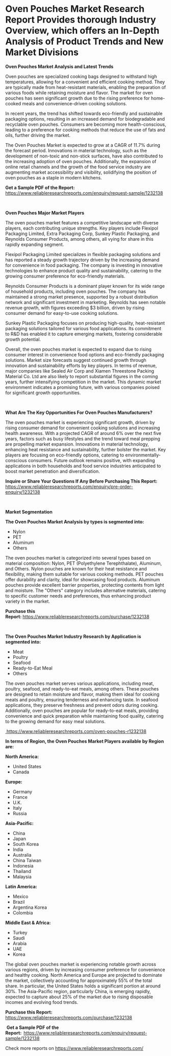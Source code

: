 <p><h1>Oven Pouches Market Research Report Provides thorough Industry Overview, which offers an In-Depth Analysis of Product Trends and New Market Divisions</h1></p><p><strong>Oven Pouches Market Analysis and Latest Trends</strong></p>
<p><p>Oven pouches are specialized cooking bags designed to withstand high temperatures, allowing for a convenient and efficient cooking method. They are typically made from heat-resistant materials, enabling the preparation of various foods while retaining moisture and flavor. The market for oven pouches has seen significant growth due to the rising preference for home-cooked meals and convenience-driven cooking solutions. </p><p>In recent years, the trend has shifted towards eco-friendly and sustainable packaging options, resulting in an increased demand for biodegradable and recyclable oven pouches. Consumers are becoming more health-conscious, leading to a preference for cooking methods that reduce the use of fats and oils, further driving the market.</p><p>The Oven Pouches Market is expected to grow at a CAGR of 11.7% during the forecast period. Innovations in material technology, such as the development of non-toxic and non-stick surfaces, have also contributed to the increasing adoption of oven pouches. Additionally, the expansion of online retail channels and the growth of the food service industry are augmenting market accessibility and visibility, solidifying the position of oven pouches as a staple in modern kitchens.</p></p>
<p><strong>Get a Sample PDF of the Report:&nbsp;</strong> <a href="https://www.reliableresearchreports.com/enquiry/request-sample/1232138?utm_campaign=2809&utm_medium=2&utm_source=Github&utm_content=ia&utm_term=03042025&utm_id=oven-pouches">https://www.reliableresearchreports.com/enquiry/request-sample/1232138</a></p>
<p>&nbsp;</p>
<p><strong>Oven Pouches Major Market Players</strong></p>
<p><p>The oven pouches market features a competitive landscape with diverse players, each contributing unique strengths. Key players include Flexipol Packaging Limited, Extra Packaging Corp, Sunkey Plastic Packaging, and Reynolds Consumer Products, among others, all vying for share in this rapidly expanding segment.</p><p>Flexipol Packaging Limited specializes in flexible packaging solutions and has reported a steady growth trajectory driven by the increasing demand for convenience in food packaging. The company is investing in innovative technologies to enhance product quality and sustainability, catering to the growing consumer preference for eco-friendly materials.</p><p>Reynolds Consumer Products is a dominant player known for its wide range of household products, including oven pouches. The company has maintained a strong market presence, supported by a robust distribution network and significant investment in marketing. Reynolds has seen notable revenue growth, with figures exceeding $3 billion, driven by rising consumer demand for easy-to-use cooking solutions.</p><p>Sunkey Plastic Packaging focuses on producing high-quality, heat-resistant packaging solutions tailored for various food applications. Its commitment to R&D has enabled it to capture emerging markets, fostering considerable growth potential.</p><p>Overall, the oven pouches market is expected to expand due to rising consumer interest in convenience food options and eco-friendly packaging solutions. Market size forecasts suggest continued growth through innovation and sustainability efforts by key players. In terms of revenue, major companies like Sealed Air Corp and Xiamen Threestone Packing Material Co. Ltd are also likely to report substantial figures in the coming years, further intensifying competition in the market. This dynamic market environment indicates a promising future, with various companies poised for significant growth opportunities.</p></p>
<p>&nbsp;</p>
<p><strong>What Are The Key Opportunities For Oven Pouches Manufacturers?</strong></p>
<p><p>The oven pouches market is experiencing significant growth, driven by rising consumer demand for convenient cooking solutions and increasing health awareness. With a projected CAGR of around 6% over the next five years, factors such as busy lifestyles and the trend toward meal prepping are propelling market expansion. Innovations in material technology, enhancing heat resistance and sustainability, further bolster the market. Key players are focusing on eco-friendly options, catering to environmentally-conscious consumers. Future outlook remains positive, with expanding applications in both households and food service industries anticipated to boost market penetration and diversification.</p></p>
<p><strong>Inquire or Share Your Questions If Any Before Purchasing This Report:</strong> <a href="https://www.reliableresearchreports.com/enquiry/pre-order-enquiry/1232138?utm_campaign=2809&utm_medium=2&utm_source=Github&utm_content=ia&utm_term=03042025&utm_id=oven-pouches">https://www.reliableresearchreports.com/enquiry/pre-order-enquiry/1232138</a></p>
<p>&nbsp;</p>
<p><strong>Market Segmentation</strong></p>
<p><strong>The Oven Pouches Market Analysis by types is segmented into:</strong></p>
<p><ul><li>Nylon</li><li>PET</li><li>Aluminum</li><li>Others</li></ul></p>
<p><p>The oven pouches market is categorized into several types based on material composition: Nylon, PET (Polyethylene Terephthalate), Aluminum, and Others. Nylon pouches are known for their heat resistance and flexibility, making them suitable for various cooking methods. PET pouches offer durability and clarity, ideal for showcasing food products. Aluminum pouches provide excellent barrier properties, protecting contents from light and moisture. The "Others" category includes alternative materials, catering to specific customer needs and preferences, thus enhancing product variety in the market.</p></p>
<p><strong>Purchase this Report:&nbsp;</strong><a href="https://www.reliableresearchreports.com/purchase/1232138?utm_campaign=2809&utm_medium=2&utm_source=Github&utm_content=ia&utm_term=03042025&utm_id=oven-pouches">https://www.reliableresearchreports.com/purchase/1232138</a></p>
<p>&nbsp;</p>
<p><strong>The Oven Pouches Market Industry Research by Application is segmented into:</strong></p>
<p><ul><li>Meat</li><li>Poultry</li><li>Seafood</li><li>Ready-to-Eat Meal</li><li>Others</li></ul></p>
<p><p>The oven pouches market serves various applications, including meat, poultry, seafood, and ready-to-eat meals, among others. These pouches are designed to retain moisture and flavor, making them ideal for cooking meats and poultry, ensuring tenderness and enhancing taste. In seafood applications, they preserve freshness and prevent odors during cooking. Additionally, oven pouches are popular for ready-to-eat meals, providing convenience and quick preparation while maintaining food quality, catering to the growing demand for easy meal solutions.</p></p>
<p><a href="https://www.reliableresearchreports.com/oven-pouches-r1232138?utm_campaign=2809&utm_medium=2&utm_source=Github&utm_content=ia&utm_term=03042025&utm_id=oven-pouches">&nbsp;https://www.reliableresearchreports.com/oven-pouches-r1232138</a></p>
<p><strong>In terms of Region, the Oven Pouches Market Players available by Region are:</strong></p>
<p>
    <p> <strong> North America: </strong>
        <ul>
            <li>United States</li>
            <li>Canada</li>
        </ul>
        </p> 
    <p> <strong> Europe: </strong>
        <ul>
            <li>Germany</li>
            <li>France</li>
            <li>U.K.</li>
            <li>Italy</li>
            <li>Russia</li>
        </ul>
        </p> 
    <p> <strong> Asia-Pacific: </strong>
        <ul>
            <li>China</li>
            <li>Japan</li>
            <li>South Korea</li>
            <li>India</li>
            <li>Australia</li>
            <li>China Taiwan</li>
            <li>Indonesia</li>
            <li>Thailand</li>
            <li>Malaysia</li>
        </ul>
        </p> 
    <p> <strong> Latin America: </strong>
        <ul>
            <li>Mexico</li>
            <li>Brazil</li>
            <li>Argentina Korea</li>
            <li>Colombia</li>
        </ul>
        </p> 
    <p> <strong> Middle East & Africa: </strong>
        <ul>
            <li>Turkey</li>
            <li>Saudi</li>
            <li>Arabia</li>
            <li>UAE</li>
            <li>Korea</li>
        </ul>
    </p>
    </p>
<p><p>The global oven pouches market is experiencing notable growth across various regions, driven by increasing consumer preference for convenience and healthy cooking. North America and Europe are projected to dominate the market, collectively accounting for approximately 55% of the total share. In particular, the United States holds a significant portion at around 30%. The Asia-Pacific region, particularly China, is emerging rapidly, expected to capture about 25% of the market due to rising disposable incomes and evolving food trends.</p></p>
<p><strong>Purchase this Report: </strong><a href="https://www.reliableresearchreports.com/purchase/1232138?utm_campaign=2809&utm_medium=2&utm_source=Github&utm_content=ia&utm_term=03042025&utm_id=oven-pouches">https://www.reliableresearchreports.com/purchase/1232138</a></p>
<p>&nbsp;<strong>Get a Sample PDF of the Report:&nbsp;&nbsp;</strong><a href="https://www.reliableresearchreports.com/enquiry/request-sample/1232138?utm_campaign=2809&utm_medium=2&utm_source=Github&utm_content=ia&utm_term=03042025&utm_id=oven-pouches">https://www.reliableresearchreports.com/enquiry/request-sample/1232138</a></p>
<p><strong></strong></p>
<p>Check more reports on <a href="https://www.reliableresearchreports.com/?utm_campaign=2809&utm_medium=2&utm_source=Github&utm_content=ia&utm_term=03042025&utm_id=oven-pouches">https://www.reliableresearchreports.com/</a></p>
